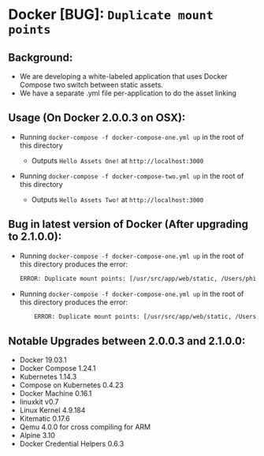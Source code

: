 # Docker [BUG]: `Duplicate mount points`

## Background:

- We are developing a white-labeled application that uses Docker Compose two switch between static assets.
- We have a separate .yml file per-application to do the asset linking

## Usage (On Docker 2.0.0.3 on OSX):

- Running `docker-compose -f docker-compose-one.yml up` in the root of this directory
     - Outputs `Hello Assets One!` at `http://localhost:3000`

- Running `docker-compose -f docker-compose-two.yml up` in the root of this directory
     - Outputs `Hello Assets Two!` at `http://localhost:3000`

## Bug in latest version of Docker (After upgrading to 2.1.0.0):
- Running `docker-compose -f docker-compose-one.yml up` in the root of this directory produces the error:
    ```bash
    ERROR: Duplicate mount points: [/usr/src/app/web/static, /Users/phil/Desktop/docker-duplicate-mount-points-bug/web/assets_two:/usr/src/app/web/static:rw]
    ```
- Running `docker-compose -f docker-compose-one.yml up` in the root of this directory produces the error:
    ```bash
        ERROR: Duplicate mount points: [/usr/src/app/web/static, /Users/phil/Desktop/docker-duplicate-mount-points-bug/web/assets_two:/usr/src/app/web/static:rw]
    ```

## Notable Upgrades between 2.0.0.3 and 2.1.0.0:
- Docker 19.03.1
- Docker Compose 1.24.1
- Kubernetes 1.14.3
- Compose on Kubernetes 0.4.23
- Docker Machine 0.16.1
- linuxkit v0.7
- Linux Kernel 4.9.184
- Kitematic 0.17.6
- Qemu 4.0.0 for cross compiling for ARM
- Alpine 3.10
- Docker Credential Helpers 0.6.3